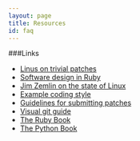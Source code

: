 ```yaml
---
layout: page
title: Resources
id: faq
---
```


###Links

* [Linus on trivial patches](https://lkml.org/lkml/2004/12/20/255)
* [Software design in Ruby](http://vimeo.com/26330100)
* [Jim Zemlin on the state of Linux](http://video.linux.com/video/1964)
* [Example coding style](http://git.kernel.org/?p=linux/kernel/git/torvalds/linux.git;a=blob_plain;f=Documentation/CodingStyle)
* [Guidelines for submitting patches](http://git.kernel.org/?p=linux/kernel/git/torvalds/linux.git;a=blob_plain;f=Documentation/SubmittingPatches)
* [Visual git guide](http://marklodato.github.com/visual-git-guide/index-en.html)
* [The Ruby Book](http://www.rubycentral.com/pickaxe/)
* [The Python Book]()
